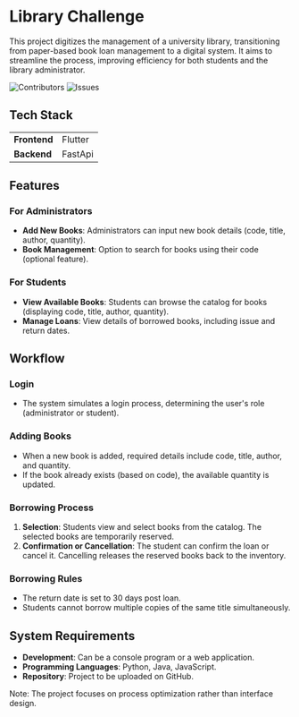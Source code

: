 # Library Challenge

This project digitizes the management of a university library, transitioning from paper-based book loan management to a digital system. It aims to streamline the process, improving efficiency for both students and the library administrator.

![Contributors](https://img.shields.io/github/contributors/ferbucheli/places_tracker?style=flat-square&color=blue)
![Issues](https://img.shields.io/github/issues/ferbucheli/places_tracker?style=flat-square&color=blue)

## Tech Stack

<table>  
		<tr>  
			<td><b>Frontend</b></td>  
			<td>Flutter</td>  
		</tr> 
    <tr>  
			<td><b>Backend</b></td>  
			<td>FastApi</td>  
		</tr>  
</table>

## Features

### For Administrators

- **Add New Books**: Administrators can input new book details (code, title, author, quantity).
- **Book Management**: Option to search for books using their code (optional feature).

### For Students

- **View Available Books**: Students can browse the catalog for books (displaying code, title, author, quantity).
- **Manage Loans**: View details of borrowed books, including issue and return dates.

## Workflow

### Login

- The system simulates a login process, determining the user's role (administrator or student).

### Adding Books

- When a new book is added, required details include code, title, author, and quantity.
- If the book already exists (based on code), the available quantity is updated.

### Borrowing Process

1. **Selection**: Students view and select books from the catalog. The selected books are temporarily reserved.
2. **Confirmation or Cancellation**: The student can confirm the loan or cancel it. Cancelling releases the reserved books back to the inventory.

### Borrowing Rules

- The return date is set to 30 days post loan.
- Students cannot borrow multiple copies of the same title simultaneously.

## System Requirements

- **Development**: Can be a console program or a web application.
- **Programming Languages**: Python, Java, JavaScript.
- **Repository**: Project to be uploaded on GitHub.

Note: The project focuses on process optimization rather than interface design.
